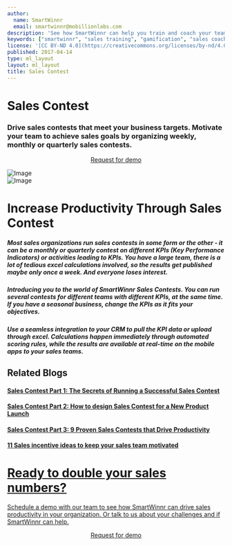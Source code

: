```yaml
---
author:
  name: SmartWinnr
  email: smartwinnr@mobillionlabs.com
description: 'See how SmartWinnr can help you train and coach your teams effectively'
keywords: ["smartwinnr", "sales training", "gamification", "sales coaching", "sales performance", "sales enablement", "solutions"]
license: '[CC BY-ND 4.0](https://creativecommons.org/licenses/by-nd/4.0)'
published: 2017-04-14
type: ml_layout
layout: ml_layout
title: Sales Contest
---
```


<div class="row ml-margin0 white padding50">
  <div class="col-lg-6 col-md-12 col-sm-12 col-xs-12 ml-text-over-image">
    <h1>Sales Contest</h1>
    <h3>Drive sales contests that meet your business targets. Motivate your team to achieve sales goals by organizing weekly, monthly or quarterly sales contests.</h3>
    <p align="center" class="ml-padding-top ml-padding-bottom10"><a class="ml-request-demo-button" align="center" href="/request-demo">Request for demo</a></p>
  </div>
  <div class="col-lg-6 col-md-12 col-sm-12 col-xs-12">
    <img class="ml_top_image padding10" alt="Image" src="/images/targeted-learning/targeted-learning.png"/>
  </div>
</div>

<div class="row ml-margin0 padding50">
  <div class="col-lg-6 col-md-12 col-sm-12 col-xs-12 text-center">
    <img class="ml-dreamforce-image" alt="Image" src="/images/sales-contest/Final - Individual challenge.png"/>
  </div>
  <div class="col-lg-6 col-md-12 col-sm-12 col-xs-12">
    <h1> Increase Productivity Through Sales Contest </h1>
    <h5 class="ml-margin-bottom10">Most sales organizations run sales contests in some form or the other - it can be a monthly or quarterly contest on different KPIs (Key Performance Indicators) or activities leading to KPIs. You have a large team, there is a lot of tedious excel calculations involved, so the results get published maybe only once a week. And everyone loses interest.</h5>
    <h5 class="ml-margin-bottom10">Introducing you to the world of SmartWinnr Sales Contests. You can run several contests for different teams with different KPIs, at the same time. If you have a seasonal business, change the KPIs as it fits your objectives.</h5>
    <h5 class="ml-margin-bottom10">Use a seamless integration to your CRM to pull the KPI data or upload through excel. Calculations happen immediately through automated scoring rules, while the results are available at real-time on the mobile apps to your sales teams.</h5>
  </div>
</div>

<div class="row ml-margin0 white padding50">
  <h2>Related Blogs</h2>
  <h4 class="ml-margin-bottom10"> <a href="https://www.smartwinnr.com/post/secrets-of-running-successful-sales-contest/" alt="Sales Contest Part 1: The Secrets of Running a Successful Sales Contest">Sales Contest Part 1: The Secrets of Running a Successful Sales Contest</h4>
  <h4 class="ml-margin-bottom10"> <a href="https://www.smartwinnr.com/post/design-sales-contest-for--new-product-launch/" alt="Sales Contest Part 2: How to design Sales Contest for a New Product Launch">Sales Contest Part 2: How to design Sales Contest for a New Product Launch</h4>
  <h4 class="ml-margin-bottom10"> <a href="https://www.smartwinnr.com/post/9-proven-sales-contests-that-drive-productivity/" alt="Sales Contest Part 3: 9 Proven Sales Contests that Drive Productivity">Sales Contest Part 3: 9 Proven Sales Contests that Drive Productivity</h4>
  <h4 class="ml-margin-bottom10"> <a href="https://www.smartwinnr.com/post/sales-incentive-ideas-to-keep-your-sales-team-motivated/" alt="11 Sales incentive ideas to keep your sales team motivated">11 Sales incentive ideas to keep your sales team motivated</h4>
</div>

<div class="row ml-margin0 ml-whySM">
  <div class="col-md-12 col-sm-12">
    <h1 class="ml_body_text_white text-center">Ready to double your sales numbers?</h1>
    <div class="ml_body_text_white ml-subtext text-center ml_padding_desktop">Schedule a demo with our team to see how SmartWinnr can drive sales productivity in your organization. Or talk to us about your challenges and if SmartWinnr can help.</div>
    <p align="center" class="ml-margin-top50"><a class="ml-button" align="center" href="/request-demo">Request for demo</a></p>
  </div>
</div>